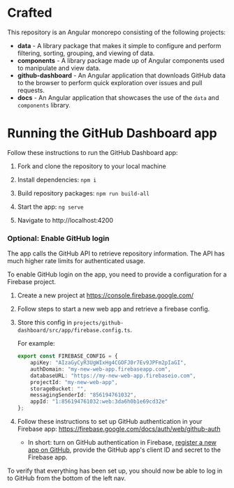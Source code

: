 Crafted
===

This repository is an Angular monorepo consisting of the following projects:

- **data** - A library package that makes it simple to configure and perform filtering, sorting, grouping, and viewing of data.
- **components** - A library package made up of Angular components used to manipulate and view data.
- **github-dashboard** - An Angular application that downloads GitHub data to the browser to perform quick exploration over issues and pull requests. 
- **docs** - An Angular application that showcases the use of the `data` and `components` library.

# Running the GitHub Dashboard app

Follow these instructions to run the GitHub Dashboard app:

1. Fork and clone the repository to your local machine

2. Install dependencies: `npm i`

4. Build repository packages: `npm run build-all`

5. Start the app: `ng serve`

6. Navigate to http://localhost:4200

### Optional: Enable GitHub login

The app calls the GitHub API to retrieve repository information. The API has much higher rate limits for authenticated usage.

To enable GitHub login on the app, you need to provide a configuration for a Firebase project.

1. Create a new project at https://console.firebase.google.com/

2. Follow steps to start a new web app and retrieve a firebase config. 
    
3. Store this config in `projects/github-dashboard/src/app/firebase.config.ts`. 

    For example:

    ```ts
    export const FIREBASE_CONFIG = {
        apiKey: "AIzaGyCyR3UgWIxHg4CGOFJ0r7Ev9JPFm2pIaGI",
        authDomain: "my-new-web-app.firebaseapp.com",
        databaseURL: "https://my-new-web-app.firebaseio.com",
        projectId: "my-new-web-app",
        storageBucket: "",
        messagingSenderId: "856194761032",
        appId: "1:856194761032:web:3da6h0b1e69cd32e"
    };
    ```

4. Follow these instructions to set up GitHub authentication in your Firebase app: https://firebase.google.com/docs/auth/web/github-auth

    - In short: turn on GitHub authentication in Firebase, [register a new app on GitHub](https://github.com/settings/applications/new), provide the GitHub app's client ID and secret to the Firebase app.

To verify that everything has been set up, you should now be able to log in to GitHub from the bottom of the left nav.
